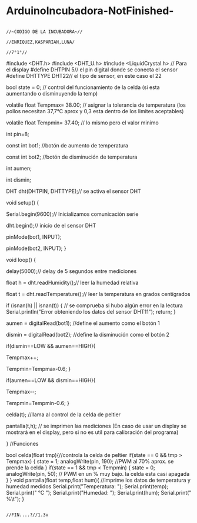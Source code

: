 # ArduinoIncubadora-NotFinished-
                                                                              //~CODIGO DE LA INCUBADORA~//
                                                                              //ENRIQUEZ,KASPARIAN,LUNA/
                                                                                      //7°1°// 
#include <DHT.h>
#include <DHT_U.h>
#include <LiquidCrystal.h> // Para el display
#define DHTPIN 5// el pin digital donde se conecta el sensor
#define DHTTYPE DHT22// el tipo de sensor, en este caso el 22
 
 bool state = 0; // control del funcionamiento de la celda (si esta aumentando o disminuyendo la temp)
 
 volatile float Tempmax= 38.00; // asignar la tolerancia de temperatura (los pollos necesitan 37,7°C aprox y 0,3 esta dentro de los limites aceptables)
 
 volatile float Tempmin= 37.40; // lo mismo pero el valor minimo 
 
 int pin=8;
 
 const int bot1; //botón de aumento de temperatura

 const int bot2; //botón de disminución de temperatura

 int aumen;

 int dismin;
 
DHT dht(DHTPIN, DHTTYPE);// se activa el sensor DHT
 
void setup() {
  
  Serial.begin(9600);// Inicializamos comunicación serie
 
  dht.begin();// inicio de el sensor DHT
  
  pinMode(bot1, INPUT);
  
  pinMode(bot2, INPUT);
}
 
void loop() {
    
  delay(5000);// delay de 5 segundos entre mediciones
 
  float h = dht.readHumidity();// leer la humedad relativa
  
  float t = dht.readTemperature();// leer la temperatura en grados centígrados 
 
 
  if (isnan(h) || isnan(t)) { // se comprueba si hubo algún error en la lectura
   Serial.println("Error obteniendo los datos del sensor DHT11");
    return;
  }

  aumen = digitalRead(bot1); //define el aumento como el botón 1
  
  dismin = digitalRead(bot2); //define la disminución como el botón 2

  if(dismin==LOW && aumen==HIGH){

  Tempmax++;

  Tempmin=Tempmax-0.6;
  }

  if(aumen==LOW && dismin==HIGH){
  
  Tempmax--;
  
  Tempmin=Tempmin-0.6;
  }
  
  celda(t); //llama al control de la celda de peltier
  
  pantalla(t,h); // se imprimen las mediciones (En caso de usar un display se mostrará en el display, pero si no es util para calibración del programa)
 
}
//Funciones

bool celda(float tmp){//controla la celda de peltier
  if(state == 0 && tmp > Tempmax)
  {
      state = 1;
      analogWrite(pin, 190);   //PWM al  70% aprox. se prende la celda
  }
  if(state == 1 && tmp < Tempmin)
  {
      state = 0;
      analogWrite(pin, 50);   // PWM en un % muy bajo. la celda esta casi apagada
  }
  }
void pantalla(float temp,float hum){ //imprime los datos de temperatura y humedad medidos
  Serial.print("Temperatura: ");
  Serial.print(temp);
  Serial.print(" °C ");
  Serial.print("Humedad: ");
  Serial.print(hum);
  Serial.print(" %\t");
  }
  
                                                                                 
                                                                                 
                                                                                 //FIN....?//1.3v
